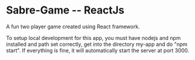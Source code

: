 # Sabre-Game -- ReactJs
A fun two player game created using React framework.

To setup local development for this app,
you must have nodejs and npm installed and path set correctly,
get into the directory my-app and do "npm start".
If everything is fine, it will automatically start the server at port 3000.
